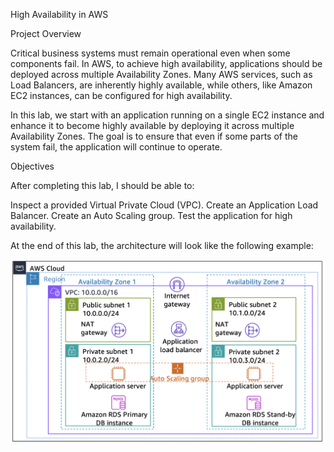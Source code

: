 High Availability in AWS



Project Overview



Critical business systems must remain operational even when some components fail. In AWS, to achieve high availability, applications should be deployed across multiple Availability Zones. Many AWS services, such as Load Balancers, are inherently highly available, while others, like Amazon EC2 instances, can be configured for high availability.

In this lab, we start with an application running on a single EC2 instance and enhance it to become highly available by deploying it across multiple Availability Zones. The goal is to ensure that even if some parts of the system fail, the application will continue to operate.




Objectives



After completing this lab, I should be able to:

Inspect a provided Virtual Private Cloud (VPC).
Create an Application Load Balancer.
Create an Auto Scaling group.
Test the application for high availability.




At the end of this lab, the architecture will look like the following example:


![Alt text](https://github.com/LizaImmax/AWS-Cloud-Projects/blob/main/Creating-a-Highly-Available-Environment/images/module-10-guided-lab-architecture.png)

